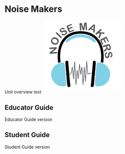 # Noise Makers
<img src="img/noiseMakers.jpg" width="50%" style="display: block; margin: auto;" />
Unit overview text

## Educator Guide
Educator Guide version

## Student Guide
Student Guide version
